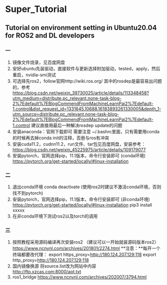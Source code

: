 # Super_Tutorial
## Tutorial on environment setting in Ubuntu20.04 for ROS2 and DL developers
### 一
1. 镜像文件烧录，见百度网盘
2. 安好ubuntu先装驱动，直接软件与更新选择附加驱动，tested，apply，然后重启，nvidia-smi测试
3. 可选择先ros2，follow官网http://wiki.ros.org/
    其中的rosdep是最容易出问题的，参考
https://blog.csdn.net/weixin_39730025/article/details/113348458?utm_medium=distribute.pc_relevant.none-task-blog-2%7Edefault%7EBlogCommendFromMachineLearnPai2%7Edefault-1.control&dist_request_id=1331645.10688.16183893261330005&depth_1-utm_source=distribute.pc_relevant.none-task-blog-2%7Edefault%7EBlogCommendFromMachineLearnPai2%7Edefault-1.control
    建议直接用最后一种解决rosdep update的问题
4. 安装anaconda：官网下载即可
    需要注意 ~/.bashrc里面，只有需要用conda的时候再去掉conda init的注释，否册与ros有冲突
5. 安装cuda11.2，cudnn11.2，run文件、tar包见百度网盘，安装参考：
https://blog.csdn.net/weixin_45225975/article/details/109179077
6. 安装pytorch，官网选择pip，11.1版本，命令行安装即可 (conda环境)
https://pytorch.org/get-started/locally/#linux-installation

### 二
1. 退出conda环境 conda deactivate (使用ros2时建议不激活conda环境，否则找不到pytorch)
2. 安装pytorch，官网选择pip，11.1版本，命令行安装即可 (非conda环境)
https://pytorch.org/get-started/locally/#linux-installation
pip3 install xxxxx
3. 在非conda环境下测试ros2以及torch的调用

### 三
1. 按照教程采用源码编译再次安装ros2 （建议可以一开始就装源码版本ros2）
https://www.ncnynl.com/archives/201801/2274.html
**注意：**每开一个终端都要改代理：
export https_proxy=http://180.124.207.129:118
export http_proxy=http://180.124.207.129:118
2. 国内镜像换源
将source.list改为网站中内容
http://ftp.xzcas.com:8000/apt.txt
3. ros1_bridge
https://www.ncnynl.com/archives/202007/3794.html
